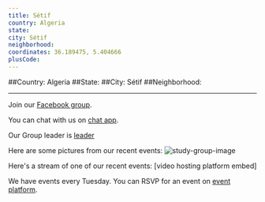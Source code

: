 ```yaml
---
title: Sétif
country: Algeria
state: 
city: Sétif
neighborhood: 
coordinates: 36.189475, 5.404666
plusCode:
---
```


##Country: Algeria
##State: 
##City: Sétif
##Neighborhood: 
*****
Join our [Facebook group](https://www.facebook.com/groups/free.code.camp.setif).

You can chat with us on [chat app]().

Our Group leader is [leader]()

Here are some pictures from our recent events:
![study-group-image]()

Here's a stream of one of our recent events:
[video hosting platform embed]

We have events every Tuesday. You can RSVP for an event on [event platform]().
